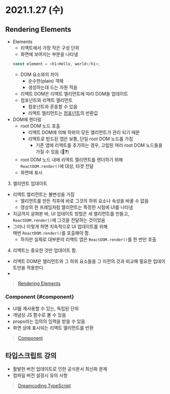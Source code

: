 # 2021.1.27 (수)

## Rendering Elements

- Elements
  - 리액트에서 가장 작은 구성 단위
  - 화면에 보여지는 부분을 나타냄
  ```js
  const element = <h1>Hello, world</h1>;
  ```
  - DOM 요소와의 차이
    - 순수한(plain) 객체
    - 생성하는데 드는 자원 적음
  - 리액트 DOM은 리액트 엘리먼트에 따라 DOM을 업데이트
  - 컴포넌트와 리액트 엘리먼트
    - 컴포넌트와 혼동할 수 있음
    - 리액트 엘리먼트는 [컴포넌트](#component)의 반환값
- DOM에 렌더링
  - root DOM 노드 호출
    - 리액트 DOM에 의해 하위의 모든 엘리먼트가 관리 되기 때문
    - 리액트로 빋드된 앱은 보통, 단일 root DOM 노드를 가짐
      - 기존 앱에 리액트를 추가하는 경우, 고립된 여러 root DOM 노드들을 가질 수 있음 (🤔❓)
  - root DOM 노드 내에 리액트 엘리먼트를 렌더하기 위해  
    `ReactDOM.render()`에 대상, 타겟 전달
  - 화면에 표시

3. 엘리먼트 업데이트

- 리액트 엘리먼트는 불변성을 가짐
  - 엘리먼트를 만든 직후에 바로 그것의 하위 요소나 속성을 바꿀 수 없음
  - 영상의 한 프레임처럼 엘리먼트는 특정한 시점에 UI를 나타냄
- 지금까지 살펴본 바, UI 업데이트 방법은 새 엘리먼트를 만들고,  
  `ReactDOM.render()`에 그것을 전달하는 것이었음
- 그러나 이렇게 하면 지속적으로 UI 업데이트를 위해  
  매번 `ReactDOM.render()`를 호출해야 함.
  - 하지만 실제로 대부분의 리액트 앱은 `ReactDOM.render()`를 한 번만 호출

4. 리액트는 중요한 것만 업데이트 함.

- 리액트 DOM은 엘리먼트와 그 하위 요소들을 그 이전의 것과 비교해 필요한 업데이트만을 적용한다.
-

> [Rendering Elements](https://reactjs.org/docs/rendering-elements.html)

### Component {#component}

- UI를 재사용할 수 있는, 독립된 단위
- 개념상 JS 함수로 볼 수 있음
- props라는 임의의 입력을 받을 수 있음
- 화면 상에 표시되는 리액트 엘리먼트를 반환

> [Component](https://reactjs.org/docs/components-and-props.html)

## 타입스크립트 강의

- 활발한 버전 업데이트로 인한 공식문서 최신화 문제
- 컴파일 버전 설정시 유의 사항

> [Dreamcoding TypeScript](https://academy.dream-coding.com/courses/typescript)
